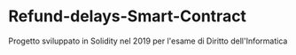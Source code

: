 # Refund-delays-Smart-Contract
Progetto sviluppato in Solidity nel 2019 per l'esame di Diritto dell'Informatica
